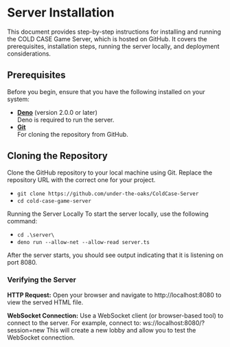 # Server Installation

This document provides step-by-step instructions for installing and running the COLD CASE Game Server, which is hosted on GitHub. It covers the prerequisites, installation steps, running the server locally, and deployment considerations.


## Prerequisites

Before you begin, ensure that you have the following installed on your system:

- **[Deno](https://deno.land/)** (version 2.0.0 or later)  
  Deno is required to run the server.
- **[Git](https://git-scm.com/)**  
  For cloning the repository from GitHub.

## Cloning the Repository

Clone the GitHub repository to your local machine using Git. Replace the repository URL with the correct one for your project.

- `git clone https://github.com/under-the-oaks/ColdCase-Server`
- `cd cold-case-game-server`

Running the Server Locally
To start the server locally, use the following command:

- `cd .\server\`
- `deno run --allow-net --allow-read server.ts`

After the server starts, you should see output indicating that it is listening on port 8080.

### Verifying the Server
**HTTP Request:**
Open your browser and navigate to http://localhost:8080 to view the served HTML file.

**WebSocket Connection:**
Use a WebSocket client (or browser-based tool) to connect to the server. For example, connect to:
ws://localhost:8080/?session=new
This will create a new lobby and allow you to test the WebSocket connection.
